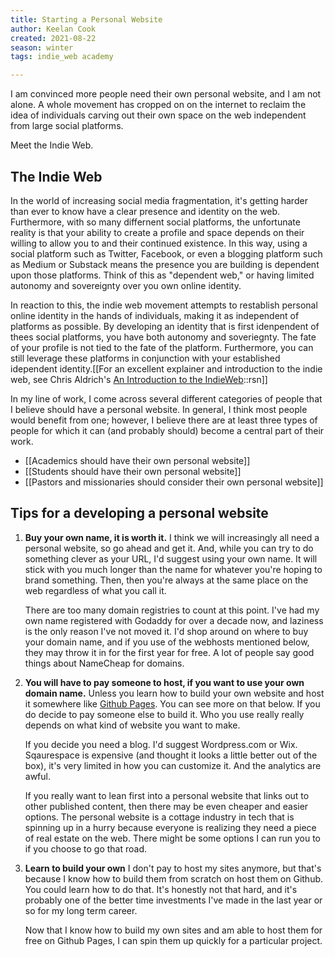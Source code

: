 ```yaml
---
title: Starting a Personal Website
author: Keelan Cook
created: 2021-08-22
season: winter
tags: indie_web academy

---
```


I am convinced more people need their own personal website, and I am not alone.  A whole movement has cropped on on the internet to reclaim the idea of individuals carving out their own space on the web independent from large social platforms.

Meet the Indie Web.

## The Indie Web
In the world of increasing social media fragmentation, it's getting harder than ever to know have a clear presence and identity on the web. Furthermore, with so many differnent social platforms, the unfortunate reality is that your ability to create a profile and space depends on their willing to allow you to and their continued existence. In this way, using a social platform such as Twitter, Facebook, or even a blogging platform such as Medium or Substack means the presence you are building is dependent upon those platforms. Think of this as "dependent web," or having limited autonomy and sovereignty over you own online identity.

In reaction to this, the indie web movement attempts to restablish personal online identity in the hands of individuals, making it as independent of platforms as possible. By developing an identity that is first idenpendent of thees social platforms, you have both autonomy and soveriegnty. The fate of your profile is not tied to the fate of the platform. Furthermore, you can still leverage these platforms in conjunction with your established idependent identity.[[For an excellent explainer and introduction to the indie web, see Chris Aldrich's [An Introduction to the IndieWeb](https://boffosocko.com/2017/07/28/an-introduction-to-the-indieweb/)::rsn]]

In my line of work, I come across several different categories of people that I believe should have a personal website. In general, I think most people would benefit from one; however, I believe there are at least three types of people for which it can (and probably should) become a central part of their work.

* [[Academics should have their own personal website]]
* [[Students should have their own personal website]]
* [[Pastors and missionaries should consider their own personal website]]

## Tips for a developing a personal website
1. **Buy your own name, it is worth it.** I think we will increasingly all need a personal website, so go ahead and get it. And, while you can try to do something clever as your URL, I'd suggest using your own name. It will stick with you much longer than the name for whatever you're hoping to brand something. Then, then you're always at the same place on the web regardless of what you call it.

	There are too many domain registries to count at this point. I've had my own name registered with Godaddy for over a decade now, and laziness is the only reason I've not moved it. I'd shop around on where to buy your domain name, and if you use of the webhosts mentioned below, they may throw it in for the first year for free. A lot of people say good things about NameCheap for domains.

2.  **You will have to pay someone to host, if you want to use your own domain name.** Unless you learn how to build your own website and host it somewhere like [Github Pages](https://pages.github.com/). You can see more on that below. If you do decide to pay someone else to build it. Who you use really really depends on what kind of website you want to make. 

	If you decide you need a blog. I'd suggest Wordpress.com or Wix. Sqaurespace is expensive (and thought it looks a little better out of the box), it's very limited in how you can customize it. And the analytics are awful. 

	If you really want to lean first into a personal website that links out to other published content, then there may be even cheaper and easier options. The personal website is a cottage industry in tech that is spinning up in a hurry because everyone is realizing they need a piece of real estate on the web. There might be some options I can run you to if you choose to go that road.

3.  **Learn to build your own** I don't pay to host my sites anymore, but that's because I know how to build them from scratch on host them on Github. You could learn how to do that. It's honestly not that hard, and it's probably one of the better time investments I've made in the last year or so for my long term career. 

	Now that I know how to build my own sites and am able to host them for free on Github Pages, I can spin them up quickly for a particular project.
